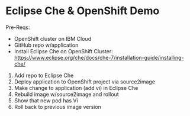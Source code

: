 # Eclipse Che & OpenShift Demo

Pre-Reqs:
- OpenShift cluster on IBM Cloud
- GitHub repo w/application
- Install Eclipse Che on OpenShift Cluster: https://www.eclipse.org/che/docs/che-7/installation-guide/installing-che/

1. Add repo to Eclipse Che
2. Deploy application to OpenShift project via source2image
3. Make change to application (add vi) in Eclipse Che
4. Rebuild image w/source2image and rollout
5. Show that new pod has Vi
6. Roll back to previous image version

